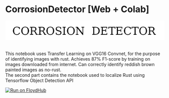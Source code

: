 # CorrosionDetector [Web + Colab]

![](docs/img/banner.png)


<br>This notebook uses Transfer Learning on VGG16 Convnet, for the purpose of identifying images with rust. Achieves 87% F1-score
by training on images downloaded from internet. Can correctly identify reddish brown painted images as no-rust.
<br> The second part contains the notebook used to localize Rust using Tensorflow Object Detection API<br>

[![Run on FloydHub](https://static.floydhub.com/button/button-small.svg)](https://floydhub.com/run)
